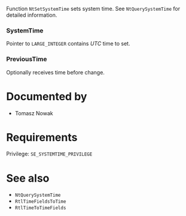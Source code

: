 Function `NtSetSystemTime` sets system time. See `NtQuerySystemTime` for detailed information.

### SystemTime

Pointer to `LARGE_INTEGER` contains *UTC* time to set.

### PreviousTime

Optionally receives time before change.

# Documented by

* Tomasz Nowak

# Requirements

Privilege: `SE_SYSTEMTIME_PRIVILEGE`

# See also

* `NtQuerySystemTime`
* `RtlTimeFieldsToTime`
* `RtlTimeToTimeFields`
